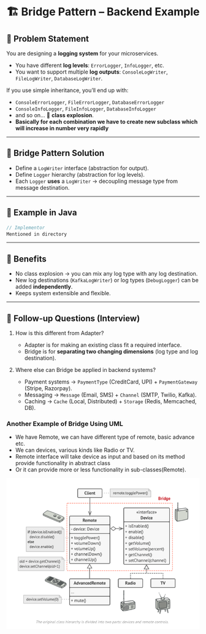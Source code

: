 # 🏗 Bridge Pattern – Backend Example

## 🔹 Problem Statement  
You are designing a **logging system** for your microservices.  

- You have different **log levels**: `ErrorLogger`, `InfoLogger`, etc.  
- You want to support multiple **log outputs**: `ConsoleLogWriter`, `FileLogWriter`, `DatabaseLogWriter`.  

If you use simple inheritance, you’ll end up with:  
- `ConsoleErrorLogger`, `FileErrorLogger`, `DatabaseErrorLogger`  
- `ConsoleInfoLogger`, `FileInfoLogger`, `DatabaseInfoLogger`  
- and so on… 🚨 **class explosion**.  
- **Basically for each combination we have to create new subclass which will increase in number very rapidly**

---

## 🔹 Bridge Pattern Solution  
- Define a `LogWriter` interface (abstraction for output).  
- Define `Logger` hierarchy (abstraction for log levels).  
- Each `Logger` **uses** a `LogWriter` → decoupling message type from message destination.  

---

## 🔹 Example in Java  

```java
// Implementor
Mentioned in directory 
```

---

## 🔹 Benefits
- No class explosion → you can mix any log type with any log destination.  
- New log destinations (`KafkaLogWriter`) or log types (`DebugLogger`) can be added **independently**.  
- Keeps system extensible and flexible.  

---

## 🔹 Follow-up Questions (Interview)
1. How is this different from Adapter?  
   - Adapter is for making an existing class fit a required interface.  
   - Bridge is for **separating two changing dimensions** (log type and log destination).  

2. Where else can Bridge be applied in backend systems?  
   - Payment systems → `PaymentType` (CreditCard, UPI) + `PaymentGateway` (Stripe, Razorpay).  
   - Messaging → `Message` (Email, SMS) + `Channel` (SMTP, Twilio, Kafka).  
   - Caching → `Cache` (Local, Distributed) + `Storage` (Redis, Memcached, DB).  


### Another Example of Bridge Using UML

* We have Remote, we can have different type of remote, basic advance etc.
* We can devices, various kinds like Radio or TV.
* Remote interface will take device as input and based on its method provide functionality in abstract class
* Or it can provide more or less functionality in sub-classes(Remote).

![Alt text](/src/main/java/org/example/design_patterns/bridge/BridgeExample.png)